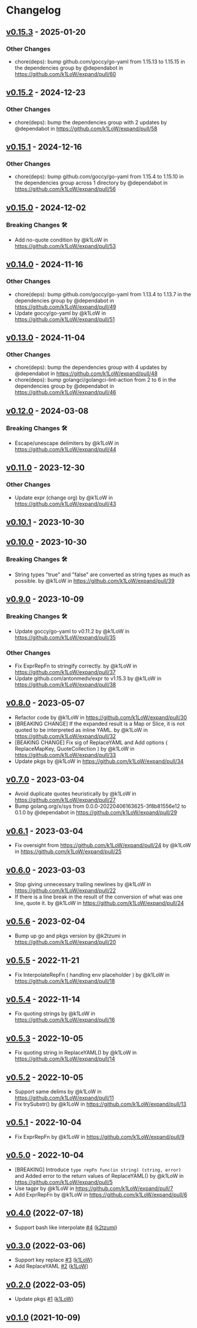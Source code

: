 # Changelog

## [v0.15.3](https://github.com/k1LoW/expand/compare/v0.15.2...v0.15.3) - 2025-01-20
### Other Changes
- chore(deps): bump github.com/goccy/go-yaml from 1.15.13 to 1.15.15 in the dependencies group by @dependabot in https://github.com/k1LoW/expand/pull/60

## [v0.15.2](https://github.com/k1LoW/expand/compare/v0.15.1...v0.15.2) - 2024-12-23
### Other Changes
- chore(deps): bump the dependencies group with 2 updates by @dependabot in https://github.com/k1LoW/expand/pull/58

## [v0.15.1](https://github.com/k1LoW/expand/compare/v0.15.0...v0.15.1) - 2024-12-16
### Other Changes
- chore(deps): bump github.com/goccy/go-yaml from 1.15.4 to 1.15.10 in the dependencies group across 1 directory by @dependabot in https://github.com/k1LoW/expand/pull/56

## [v0.15.0](https://github.com/k1LoW/expand/compare/v0.14.0...v0.15.0) - 2024-12-02
### Breaking Changes 🛠
- Add no-quote condition by @k1LoW in https://github.com/k1LoW/expand/pull/53

## [v0.14.0](https://github.com/k1LoW/expand/compare/v0.13.0...v0.14.0) - 2024-11-16
### Other Changes
- chore(deps): bump github.com/goccy/go-yaml from 1.13.4 to 1.13.7 in the dependencies group by @dependabot in https://github.com/k1LoW/expand/pull/49
- Update goccy/go-yaml by @k1LoW in https://github.com/k1LoW/expand/pull/51

## [v0.13.0](https://github.com/k1LoW/expand/compare/v0.12.0...v0.13.0) - 2024-11-04
### Other Changes
- chore(deps): bump the dependencies group with 4 updates by @dependabot in https://github.com/k1LoW/expand/pull/48
- chore(deps): bump golangci/golangci-lint-action from 2 to 6 in the dependencies group by @dependabot in https://github.com/k1LoW/expand/pull/46

## [v0.12.0](https://github.com/k1LoW/expand/compare/v0.11.0...v0.12.0) - 2024-03-08
### Breaking Changes 🛠
- Escape/unescape delimiters by @k1LoW in https://github.com/k1LoW/expand/pull/44

## [v0.11.0](https://github.com/k1LoW/expand/compare/v0.10.1...v0.11.0) - 2023-12-30
### Other Changes
- Update expr (change org) by @k1LoW in https://github.com/k1LoW/expand/pull/43

## [v0.10.1](https://github.com/k1LoW/expand/compare/v0.10.0...v0.10.1) - 2023-10-30

## [v0.10.0](https://github.com/k1LoW/expand/compare/v0.9.0...v0.10.0) - 2023-10-30
### Breaking Changes 🛠
- String types "true" and "false" are converted as string types as much as possible. by @k1LoW in https://github.com/k1LoW/expand/pull/39

## [v0.9.0](https://github.com/k1LoW/expand/compare/v0.8.0...v0.9.0) - 2023-10-09
### Breaking Changes 🛠
- Update goccy/go-yaml to v0.11.2 by @k1LoW in https://github.com/k1LoW/expand/pull/35
### Other Changes
- Fix ExprRepFn to stringify correctly. by @k1LoW in https://github.com/k1LoW/expand/pull/37
- Update github.com/antonmedv/expr to v1.15.3 by @k1LoW in https://github.com/k1LoW/expand/pull/38

## [v0.8.0](https://github.com/k1LoW/expand/compare/v0.7.0...v0.8.0) - 2023-05-07
- Refactor code by @k1LoW in https://github.com/k1LoW/expand/pull/30
- [BREAKING CHANGE] If the expanded result is a Map or Slice, it is not quoted to be interpreted as inline YAML. by @k1LoW in https://github.com/k1LoW/expand/pull/32
- [BEAKING CHANGE] Fix sig of ReplaceYAML and Add options ( ReplaceMapKey, QuoteCollection ) by @k1LoW in https://github.com/k1LoW/expand/pull/33
- Update pkgs by @k1LoW in https://github.com/k1LoW/expand/pull/34

## [v0.7.0](https://github.com/k1LoW/expand/compare/v0.6.1...v0.7.0) - 2023-03-04
- Avoid duplicate quotes heuristically by @k1LoW in https://github.com/k1LoW/expand/pull/27
- Bump golang.org/x/sys from 0.0.0-20220406163625-3f8b81556e12 to 0.1.0 by @dependabot in https://github.com/k1LoW/expand/pull/29

## [v0.6.1](https://github.com/k1LoW/expand/compare/v0.6.0...v0.6.1) - 2023-03-04
- Fix oversight from https://github.com/k1LoW/expand/pull/24 by @k1LoW in https://github.com/k1LoW/expand/pull/25

## [v0.6.0](https://github.com/k1LoW/expand/compare/v0.5.6...v0.6.0) - 2023-03-03
- Stop giving unnecessary trailing newlines by @k1LoW in https://github.com/k1LoW/expand/pull/22
- If there is a line break in the result of the conversion of what was one line, quote it. by @k1LoW in https://github.com/k1LoW/expand/pull/24

## [v0.5.6](https://github.com/k1LoW/expand/compare/v0.5.5...v0.5.6) - 2023-02-04
- Bump up go and pkgs version by @k2tzumi in https://github.com/k1LoW/expand/pull/20

## [v0.5.5](https://github.com/k1LoW/expand/compare/v0.5.4...v0.5.5) - 2022-11-21
- Fix InterpolateRepFn ( handling env placeholder ) by @k1LoW in https://github.com/k1LoW/expand/pull/18

## [v0.5.4](https://github.com/k1LoW/expand/compare/v0.5.3...v0.5.4) - 2022-11-14
- Fix quoting strings by @k1LoW in https://github.com/k1LoW/expand/pull/16

## [v0.5.3](https://github.com/k1LoW/expand/compare/v0.5.2...v0.5.3) - 2022-10-05
- Fix quoting string in ReplaceYAML() by @k1LoW in https://github.com/k1LoW/expand/pull/14

## [v0.5.2](https://github.com/k1LoW/expand/compare/v0.5.1...v0.5.2) - 2022-10-05
- Support same delims by @k1LoW in https://github.com/k1LoW/expand/pull/11
- Fix trySubstr() by @k1LoW in https://github.com/k1LoW/expand/pull/13

## [v0.5.1](https://github.com/k1LoW/expand/compare/v0.5.0...v0.5.1) - 2022-10-04
- Fix ExprRepFn by @k1LoW in https://github.com/k1LoW/expand/pull/9

## [v0.5.0](https://github.com/k1LoW/expand/compare/v0.4.0...v0.5.0) - 2022-10-04
- [BREAKING] Introduce `type repFn func(in string) (string, error)` and Added error to the return values of ReplaceYAML() by @k1LoW in https://github.com/k1LoW/expand/pull/5
- Use tagpr by @k1LoW in https://github.com/k1LoW/expand/pull/7
- Add ExprRepFn by @k1LoW in https://github.com/k1LoW/expand/pull/6

## [v0.4.0](https://github.com/k1LoW/expand/compare/v0.3.0...v0.4.0) (2022-07-18)

* Support bash like interpolate [#4](https://github.com/k1LoW/expand/pull/4) ([k2tzumi](https://github.com/k2tzumi))

## [v0.3.0](https://github.com/k1LoW/expand/compare/v0.2.0...v0.3.0) (2022-03-06)

* Support key replace [#3](https://github.com/k1LoW/expand/pull/3) ([k1LoW](https://github.com/k1LoW))
* Add ReplaceYAML [#2](https://github.com/k1LoW/expand/pull/2) ([k1LoW](https://github.com/k1LoW))

## [v0.2.0](https://github.com/k1LoW/expand/compare/v0.1.0...v0.2.0) (2022-03-05)

* Update pkgs [#1](https://github.com/k1LoW/expand/pull/1) ([k1LoW](https://github.com/k1LoW))

## [v0.1.0](https://github.com/k1LoW/expand/compare/0c0882c8638e...v0.1.0) (2021-10-09)
